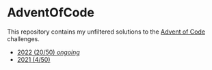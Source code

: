 # AdventOfCode

This repository contains my unfiltered solutions to the [Advent of Code](https://adventofcode.com/) challenges.

* [2022 (20/50) *ongoing*](2022)
* [2021 (4/50)](2021)
